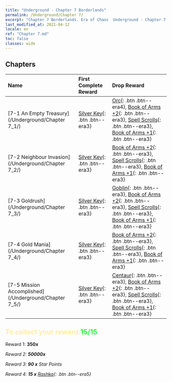 ```yaml
---
title: "Underground - Chapter 7 Borderlands"
permalink: /Underground/Chapter 7/
excerpt: "Chapter 7 Borderlands. Era of Chaos  Underground - Chapter 7. Borderlands"
last_modified_at: 2021-04-12
locale: en
ref: "Chapter 7.md"
toc: false
classes: wide
---
```


## Chapters

  | Name |  First Complete Reward | Drop Reward |
  |:------------|:------------|:------------| 
  | [7-1 An Empty Treasury](/Underground/Chapter 7_1/) | [Silver Key](/Items/con_693/){: .btn .btn--era3} | [Orc](/Items/unt_219/){: .btn .btn--era4}, [Book of Arms +2](/Items/mat_32/){: .btn .btn--era3}, [Spell Scrolls](/Items/con_694/){: .btn .btn--era3}, [Book of Arms +1](/Items/mat_25/){: .btn .btn--era3} |
  | [7-2 Neighbour Invasion](/Underground/Chapter 7_2/) | [Silver Key](/Items/con_693/){: .btn .btn--era3} | [Book of Arms +2](/Items/mat_32/){: .btn .btn--era3}, [Spell Scrolls](/Items/con_694/){: .btn .btn--era3}, [Book of Arms +1](/Items/mat_25/){: .btn .btn--era3} |
  | [7-3 Goldrush](/Underground/Chapter 7_3/) | [Silver Key](/Items/con_693/){: .btn .btn--era3} | [Goblin](/Items/unt_217/){: .btn .btn--era3}, [Book of Arms +2](/Items/mat_32/){: .btn .btn--era3}, [Spell Scrolls](/Items/con_694/){: .btn .btn--era3}, [Book of Arms +1](/Items/mat_25/){: .btn .btn--era3} |
  | [7-4 Gold Mania](/Underground/Chapter 7_4/) | [Silver Key](/Items/con_693/){: .btn .btn--era3} | [Book of Arms +2](/Items/mat_32/){: .btn .btn--era3}, [Spell Scrolls](/Items/con_694/){: .btn .btn--era3}, [Book of Arms +1](/Items/mat_25/){: .btn .btn--era3} |
  | [7-5 Mission Accomplished](/Underground/Chapter 7_5/) | [Silver Key](/Items/con_693/){: .btn .btn--era3} | [Centaur](/Items/unt_199/){: .btn .btn--era3}, [Book of Arms +2](/Items/mat_32/){: .btn .btn--era3}, [Spell Scrolls](/Items/con_694/){: .btn .btn--era3}, [Book of Arms +1](/Items/mat_25/){: .btn .btn--era3} |


## <span style="color: #ffeea0">To collect your reward:</span><span style="color: #27f73a">15/15</span>

 Reward 1:  **350x** <i class="fas fa-gem"/>

 Reward 2:  **50000x** <i class="fas fa-coins"/>

 Reward 3: **90 x** Star Points

 Reward 4: **15 x** [Rashka](/Items/her_384/){: .btn .btn--era5}

